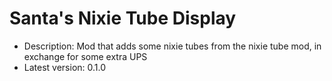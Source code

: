 # Santa's Nixie Tube Display
* Description: Mod that adds some nixie tubes from the nixie tube mod, in exchange for some extra UPS
* Latest version: 0.1.0
